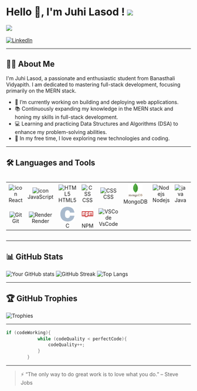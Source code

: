 # Hello 👋, I'm Juhi Lasod !  <img src="https://emojis.slackmojis.com/emojis/images/1531849430/4246/blob-sunglasses.gif?1531849430" width="28"/>
<div >
  <img height="150" src="https://media.giphy.com/media/M9gbBd9nbDrOTu1Mqx/giphy.gif" />
  
</div>

[![LinkedIn](https://img.shields.io/badge/LinkedIn-Connect-blue?style=flat-square&logo=linkedin)](https://www.linkedin.com/in/juhi-lasod-bb7295257)

---

## 👩‍💻 About Me

I'm Juhi Lasod, a passionate and enthusiastic student from Banasthali Vidyapith. I am dedicated to mastering full-stack development, focusing primarily on the MERN stack.

- 🌟 I’m currently working on building and deploying web applications.
- 📚 Continuously expanding my knowledge in the MERN stack and honing my skills in full-stack development.
- 💻 Learning and practicing Data Structures and Algorithms (DSA) to enhance my problem-solving abilities.
- 🎯 In my free time, I love exploring new technologies and coding.

---

## 🛠 Languages and Tools

<div style="display: flex; align-items: flex-start; align: center">
  <table align="center">
    <tr>
      <td align="center" width="96">
        <img src="https://techstack-generator.vercel.app/react-icon.svg" alt="icon" width="40" height="40" />
        <br>React
      </td>
      <td align="center" width="96">
        <img src="https://techstack-generator.vercel.app/js-icon.svg" alt="icon" width="40" height="40" />
      <br>JavaScript
      </td>
       <td align="center" width="96">
        <img src="https://skillicons.dev/icons?i=html" width="40" height="40" alt="HTML5" />
        <br>HTML5
      </td>
      <td align="center" width="96">
        <img src="https://skillicons.dev/icons?i=css" width="40" height="40" alt="CSS" />
        <br>CSS
      </td>
      <td align="center" width="96">
        <img src="https://skillicons.dev/icons?i=figma" width="40" height="40" alt="CSS" />
        <br>CSS
      </td>
      <td align="center" width="96">
        <img src="https://raw.githubusercontent.com/devicons/devicon/master/icons/mongodb/mongodb-original-wordmark.svg" width="40" height="40" alt="MongoDB" />
        <br>MongoDB
      </td>
      <td align="center" width="96">
        <img src="https://skillicons.dev/icons?i=nodejs" width="40" height="40" alt="Nodejs" />
        <br>Nodejs
      </td>
      <td align="center" width="96">
       <img src="https://techstack-generator.vercel.app/java-icon.svg" alt="java" width="40" height="40" />
<br>Java
      </td>
      <td align="center" width="96">
        <img src="https://techstack-generator.vercel.app/github-icon.svg" alt="GitHub" width="40" height="40" />
        <br>Github
      </td>
       <td align="center" width="96">
        <img src="https://techstack-generator.vercel.app/cpp-icon.svg" alt="icon" width="40" height="40" />
       <br>C++
      </td>
      </tr>
      <tr>
      <td align="center" width="96">
        <img src="https://cdn.jsdelivr.net/gh/devicons/devicon/icons/git/git-original.svg" width="40" height="40" alt="Git" />
        <br>Git
      </td>
      <td align="center" width="96">
        <img src="https://cdn.jsdelivr.net/gh/simple-icons/simple-icons/icons/render.svg" width="40" height="40" alt="Render" />
        <br>Render
      </td>
      <td align="center" width="96">
       <img src="https://raw.githubusercontent.com/devicons/devicon/master/icons/c/c-original.svg" width="40" height="40" alt="C" />
        <br>C
      </td>
      <td align="center" width="96">
        <img src="https://raw.githubusercontent.com/devicons/devicon/master/icons/npm/npm-original-wordmark.svg" width="40" height="40" alt="NPM" />
        <br>NPM
      </td>
      <td align="center" width="96">
        <img src="https://skillicons.dev/icons?i=vscode" width="40" height="40" alt="VSCode" />
        <br>VsCode
      </td>
    </tr>
  </table>
</div>



---

## 📊 GitHub Stats

![Your GitHub stats](https://github-readme-stats.vercel.app/api?username=juhilasod&show_icons=true&theme=radical)
![GitHub Streak](https://streak-stats.demolab.com?user=juhilasod&theme=radical)
![Top Langs](https://github-readme-stats.vercel.app/api/top-langs/?username=juhilasod&layout=compact&theme=radical)

---

## 🏆 GitHub Trophies

![Trophies](https://github-profile-trophy.vercel.app/?username=juhilasod&theme=algolia&no-frame=true&margin-w=4)

---


``` java
if (codeWorking){
            while (codeQuality < perfectCode){
                codeQuality++;
            }
        }
```

<hr />

> ⚡ “The only way to do great work is to love what you do.” – Steve Jobs
